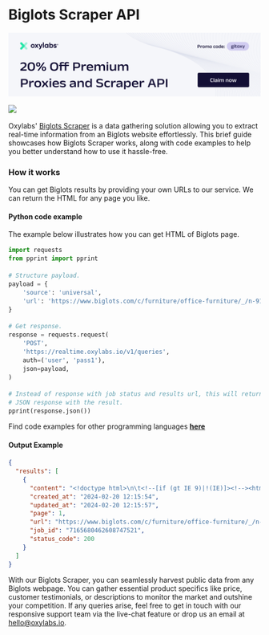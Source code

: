 # Biglots Scraper API

[![Oxylabs promo code](https://raw.githubusercontent.com/oxylabs/product-integrations/refs/heads/master/Affiliate-Universal-1090x275.png)](https://oxylabs.go2cloud.org/aff_c?offer_id=7&aff_id=877&url_id=112)

[![](https://dcbadge.vercel.app/api/server/eWsVUJrnG5)](https://discord.gg/Pds3gBmKMH)

Oxylabs' [Biglots Scraper](https://oxylabs.io/products/scraper-api/ecommerce/biglots?utm_source=github&utm_medium=repositories&utm_campaign=product) is a data gathering solution allowing you to extract real-time information from an Biglots website effortlessly. This brief guide showcases how Biglots Scraper works, along with code examples to help you better understand how to use it hassle-free.

### How it works

You can get Biglots results by providing your own URLs to our service. We can return the HTML for any page you like.

#### Python code example

The example below illustrates how you can get HTML of Biglots page.

```python
import requests
from pprint import pprint

# Structure payload.
payload = {
    'source': 'universal',
    'url': 'https://www.biglots.com/c/furniture/office-furniture/_/n-916368633?scm=furniture_jas23_viznav_inspo_office'
}

# Get response.
response = requests.request(
    'POST',
    'https://realtime.oxylabs.io/v1/queries',
    auth=('user', 'pass1'),
    json=payload,
)

# Instead of response with job status and results url, this will return the
# JSON response with the result.
pprint(response.json())
```
Find code examples for other programming languages [**here**](https://github.com/oxylabs/biglots-scraper/tree/main/code%20examples)

#### Output Example
```json
{
  "results": [
    {
      "content": "<!doctype html>\n\t<!--[if (gt IE 9)|!(IE)]><!--><html class=\"no-js\" lang=\"en\"><!--<![endif]-->\n\t<head ... </html>",
      "created_at": "2024-02-20 12:15:54",
      "updated_at": "2024-02-20 12:15:57",
      "page": 1,
      "url": "https://www.biglots.com/c/furniture/office-furniture/_/n-916368633?scm=furniture_jas23_viznav_inspo_office",
      "job_id": "7165680462608747521",
      "status_code": 200
    }
  ]
}
```
With our Biglots Scraper, you can seamlessly harvest public data from any Biglots webpage. You can gather essential product specifics like price, customer testimonials, or descriptions to monitor the market and outshine your competition. If any queries arise, feel free to get in touch with our responsive support team via the live-chat feature or drop us an email at hello@oxylabs.io.

